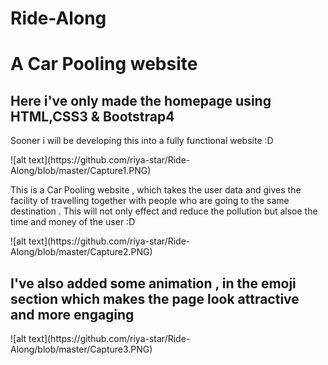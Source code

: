 # Ride-Along
<h1>A Car Pooling website</h1>
<h2>Here i've only made the homepage using HTML,CSS3 & Bootstrap4</h2>
<p>Sooner i will be developing this into a fully functional website :D </P>
![alt text](https://github.com/riya-star/Ride-Along/blob/master/Capture1.PNG)
<p>This is a Car Pooling website , which takes the user data and gives the facility of travelling together with people who are going to the same destination . This  will not only effect and reduce the pollution but alsoe the time and money of the user :D</p>
![alt text](https://github.com/riya-star/Ride-Along/blob/master/Capture2.PNG)
<h2>I've also added some animation , in the emoji section which makes the page look attractive and more engaging</h2>
![alt text](https://github.com/riya-star/Ride-Along/blob/master/Capture3.PNG)
